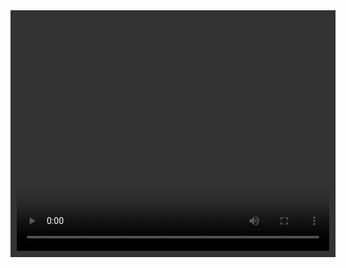 <html>
<head>
<meta charset="utf-8">
<title>Display Webcam Stream</title>
 
<style>
#container {
	margin: 0px auto;
	width: 500px;
	height: 375px;
	border: 10px #333 solid;
}
#videoElement {
	width: 500px;
	height: 375px;
	background-color: #666;
}
</style>
</head>
 
<body>
<div id="container">
	<video autoplay="true" id="videoElement">
	
	</video>
</div>
<script>

</script>
</body>
</html>

